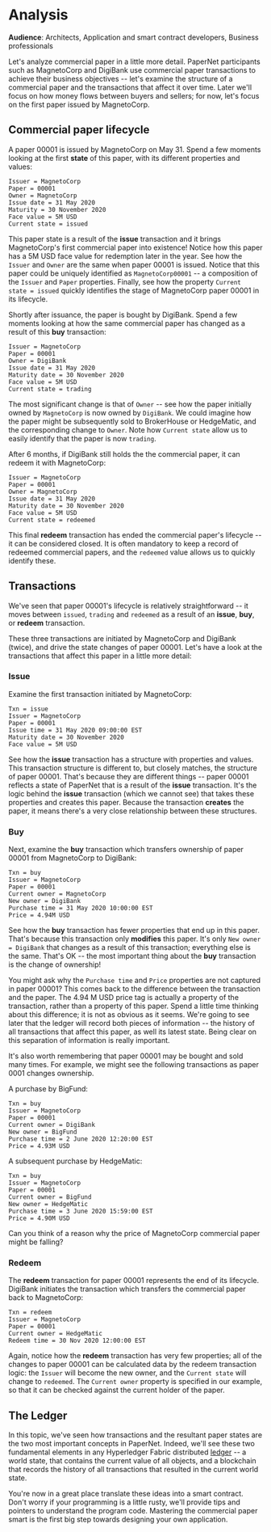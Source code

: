# Analysis

**Audience**: Architects, Application and smart contract developers, Business
professionals

Let's analyze commercial paper in a little more detail. PaperNet participants
such as MagnetoCorp and DigiBank use commercial paper transactions to achieve
their business objectives -- let's examine the structure of a commercial paper
and the transactions that affect it over time. Later we'll focus on how money
flows between buyers and sellers; for now, let's focus on the first paper issued
by MagnetoCorp.

## Commercial paper lifecycle

A paper 00001 is issued by MagnetoCorp on May 31. Spend a few moments looking at
the first **state** of this paper, with its different properties and values:

```
Issuer = MagnetoCorp
Paper = 00001
Owner = MagnetoCorp
Issue date = 31 May 2020
Maturity = 30 November 2020
Face value = 5M USD
Current state = issued
```

This paper state is a result of the **issue** transaction and it brings
MagnetoCorp's first commercial paper into existence! Notice how this paper has a
5M USD face value for redemption later in the year. See how the `Issuer` and
`Owner` are the same when paper 00001 is issued. Notice that this paper could be
uniquely identified as `MagnetoCorp00001` -- a composition of the `Issuer` and
`Paper` properties. Finally, see how the property `Current state = issued`
quickly identifies the stage of MagnetoCorp paper 00001 in its lifecycle.

Shortly after issuance, the paper is bought by DigiBank. Spend a few moments
looking at how the same commercial paper has changed as a result of this **buy**
transaction:

```
Issuer = MagnetoCorp
Paper = 00001
Owner = DigiBank
Issue date = 31 May 2020
Maturity date = 30 November 2020
Face value = 5M USD
Current state = trading
```

The most significant change is that of `Owner` -- see how the paper initially
owned by `MagnetoCorp` is now owned by `DigiBank`.  We could imagine how the
paper might be subsequently sold to BrokerHouse or HedgeMatic, and the
corresponding change to `Owner`. Note how `Current state` allow us to easily
identify that the paper is now `trading`.

After 6 months, if DigiBank still holds the the commercial paper, it can redeem
it with MagnetoCorp:

```
Issuer = MagnetoCorp
Paper = 00001
Owner = MagnetoCorp
Issue date = 31 May 2020
Maturity date = 30 November 2020
Face value = 5M USD
Current state = redeemed
```

This final **redeem** transaction has ended the commercial paper's lifecycle --
it can be considered closed. It is often mandatory to keep a record of redeemed
commercial papers, and the `redeemed` value allows us to quickly identify these.

## Transactions

We've seen that paper 00001's lifecycle is relatively straightforward -- it
moves between `issued`, `trading` and `redeemed` as a result of an **issue**,
**buy**, or **redeem** transaction.

These three transactions are initiated by MagnetoCorp and DigiBank (twice), and
drive the state changes of paper 00001. Let's have a look at the transactions
that affect this paper in a little more detail:

### Issue

Examine the first transaction initiated by MagnetoCorp:

```
Txn = issue
Issuer = MagnetoCorp
Paper = 00001
Issue time = 31 May 2020 09:00:00 EST
Maturity date = 30 November 2020
Face value = 5M USD
```

See how the **issue** transaction has a structure with properties and values.
This transaction structure is different to, but closely matches, the structure
of paper 00001. That's because they are different things -- paper 00001 reflects
a state of PaperNet that is a result of the **issue** transaction. It's the
logic behind the **issue** transaction (which we cannot see) that takes these
properties and creates this paper. Because the transaction **creates** the
paper, it means there's a very close relationship between these structures.

### Buy

Next, examine the **buy** transaction which transfers ownership of paper 00001
from MagnetoCorp to DigiBank:

```
Txn = buy
Issuer = MagnetoCorp
Paper = 00001
Current owner = MagnetoCorp
New owner = DigiBank
Purchase time = 31 May 2020 10:00:00 EST
Price = 4.94M USD
```

See how the **buy** transaction has fewer properties that end up in this paper.
That's because this transaction only **modifies** this paper. It's only `New
owner = DigiBank` that changes as a result of this transaction; everything else
is the same. That's OK -- the most important thing about the **buy** transaction
is the change of ownership!

You might ask why the `Purchase time` and `Price` properties are not captured in
paper 00001? This comes back to the difference between the transaction and the
paper. The 4.94 M USD price tag is actually a property of the transaction,
rather than a property of this paper. Spend a little time thinking about
this difference; it is not as obvious as it seems. We're going to see later
that the ledger will record both pieces of information -- the history of all
transactions that affect this paper, as well its latest state. Being clear on
this separation of information is really important.

It's also worth remembering that paper 00001 may be bought and sold many times.
For example, we might see the following transactions as paper 0001 changes
ownership.

A purchase by BigFund:

```
Txn = buy
Issuer = MagnetoCorp
Paper = 00001
Current owner = DigiBank
New owner = BigFund
Purchase time = 2 June 2020 12:20:00 EST
Price = 4.93M USD
```
A subsequent purchase by HedgeMatic:
```
Txn = buy
Issuer = MagnetoCorp
Paper = 00001
Current owner = BigFund
New owner = HedgeMatic
Purchase time = 3 June 2020 15:59:00 EST
Price = 4.90M USD
```

Can you think of a reason why the price of MagnetoCorp commercial paper
might be falling?

### Redeem

The **redeem** transaction for paper 00001 represents the end of its lifecycle.
DigiBank initiates the transaction which transfers the commercial paper back to
MagnetoCorp:

```
Txn = redeem
Issuer = MagnetoCorp
Paper = 00001
Current owner = HedgeMatic
Redeem time = 30 Nov 2020 12:00:00 EST
```

Again, notice how the **redeem** transaction has very few properties; all of the
changes to paper 00001 can be calculated data by the redeem transaction logic:
the `Issuer` will become the new owner, and the `Current state` will change to
`redeemed`. The `Current owner` property is specified in our example, so that it
can be checked against the current holder of the paper.

## The Ledger

In this topic, we've seen how transactions and the resultant paper states are
the two most important concepts in PaperNet. Indeed, we'll see these two
fundamental elements in any Hyperledger Fabric distributed
[ledger](../ledger/ledger.html) -- a world state, that contains the current
value of all objects, and a blockchain that records the history of all
transactions that resulted in the current world state.

You're now in a great place translate these ideas into a smart contract. Don't
worry if your programming is a little rusty, we'll provide tips and pointers to
understand the program code. Mastering the commercial paper smart
is the first big step towards designing your own application.

<!--- Licensed under Creative Commons Attribution 4.0 International License
https://creativecommons.org/licenses/by/4.0/ -->
